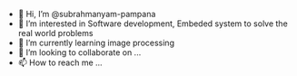 - 👋 Hi, I’m @subrahmanyam-pampana
- 👀 I’m interested in Software development, Embeded system to solve the real world problems
- 🌱 I’m currently learning image processing 
- 💞️ I’m looking to collaborate on ...
- 📫 How to reach me ...

<!---
subrahmanyam-pampana/subrahmanyam-pampana is a ✨ special ✨ repository because its `README.md` (this file) appears on your GitHub profile.
You can click the Preview link to take a look at your changes.
--->
